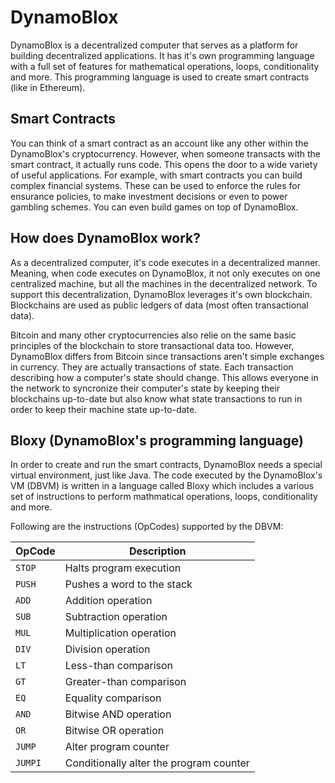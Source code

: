 # DynamoBlox

DynamoBlox is a decentralized computer that serves as a platform for building decentralized applications.
It has it's own programming language with a full set of features for mathematical operations, loops, conditionality and more.
This programming language is used to create smart contracts (like in Ethereum).

## Smart Contracts

You can think of a smart contract as an account like any other within the DynamoBlox's cryptocurrency. However, when someone transacts with the smart contract, it actually runs code. This opens the door to a wide variety of useful applications. For example, with smart contracts you can build complex financial systems. These can be used to enforce the rules for ensurance policies, to make investment decisions or even to power gambling schemes. You can even build games on top of DynamoBlox.

## How does DynamoBlox work?

As a decentralized computer, it's code executes in a decentralized manner. Meaning, when code executes on DynamoBlox, it not only executes on one centralized machine, but all the machines in the decentralized network. To support this decentralization, DynamoBlox leverages it's own blockchain. Blockchains are used as public ledgers of data (most often transactional data).

Bitcoin and many other cryptocurrencies also relie on the same basic principles of the blockchain to store transactional data too. However, DynamoBlox differs from Bitcoin since transactions aren't simple exchanges in currency. They are actually transactions of state. Each transaction describing how a computer's state should change. This allows everyone in the network to syncronize their computer's state by keeping their blockchains up-to-date but also know what state transactions to run in order to keep their machine state up-to-date.

## Bloxy (DynamoBlox's programming language)

In order to create and run the smart contracts, DynamoBlox needs a special virtual environment, just like Java. The code executed by the DynamoBlox's VM (DBVM) is written in a language called Bloxy which includes a various set of instructions to perform mathmatical operations, loops, conditionality and more.

Following are the instructions (OpCodes) supported by the DBVM:

| OpCode  | Description                              |
|---------|------------------------------------------|
| `STOP`  | Halts program execution                  |
| `PUSH`  | Pushes a word to the stack               |
| `ADD`   | Addition operation                       |
| `SUB`   | Subtraction operation                    |
| `MUL`   | Multiplication operation                 |
| `DIV`   | Division operation                       |
| `LT`    | Less-than comparison                     |
| `GT`    | Greater-than comparison                  |
| `EQ`    | Equality comparison                      |
| `AND`   | Bitwise AND operation                    |
| `OR`    | Bitwise OR operation                     |
| `JUMP`  | Alter program counter                    |
| `JUMPI` | Conditionally alter the program counter  |
